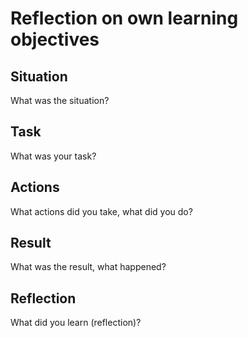 #  Reflection on own learning objectives

## Situation
What was the situation? 

## Task
What was your task? 

## Actions
What actions did you take, what did you do? 

## Result
What was the result, what happened? 

## Reflection
What did you learn (reflection)?

